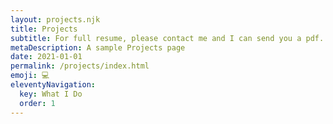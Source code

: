 ```yaml
---
layout: projects.njk
title: Projects
subtitle: For full resume, please contact me and I can send you a pdf.
metaDescription: A sample Projects page
date: 2021-01-01
permalink: /projects/index.html
emoji: 💻
eleventyNavigation:
  key: What I Do
  order: 1
---
```

